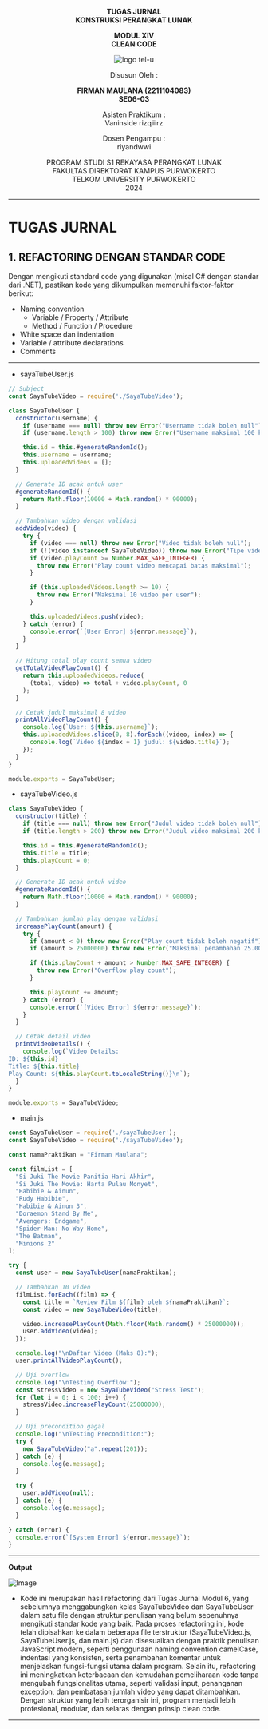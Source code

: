 <div align="center">

**TUGAS JURNAL**  
**KONSTRUKSI PERANGKAT LUNAK**

**MODUL XIV**  
**CLEAN CODE**

![logo tel-u](https://github.com/user-attachments/assets/3a44181d-9c92-47f6-8cf0-87755117fd99)

Disusun Oleh :

**FIRMAN MAULANA (2211104083)**  
**SE06-03**

Asisten Praktikum :  
Vaninside
rizqiiirz

Dosen Pengampu :  
riyandwwi

PROGRAM STUDI S1 REKAYASA PERANGKAT LUNAK  
FAKULTAS DIREKTORAT KAMPUS PURWOKERTO  
TELKOM UNIVERSITY PURWOKERTO  
2024

</div>

---

# TUGAS JURNAL

## 1. REFACTORING DENGAN STANDAR CODE
Dengan mengikuti standard code yang digunakan (misal C# dengan standar dari .NET), pastikan kode yang
dikumpulkan memenuhi faktor-faktor berikut:
- Naming convention
    - Variable / Property / Attribute
    - Method / Function / Procedure
- White space dan indentation
- Variable / attribute declarations
- Comments

---
- sayaTubeUser.js
```js
// Subject
const SayaTubeVideo = require('./SayaTubeVideo');

class SayaTubeUser {
  constructor(username) {
    if (username === null) throw new Error("Username tidak boleh null");
    if (username.length > 100) throw new Error("Username maksimal 100 karakter");

    this.id = this.#generateRandomId();
    this.username = username;
    this.uploadedVideos = [];
  }

  // Generate ID acak untuk user
  #generateRandomId() {
    return Math.floor(10000 + Math.random() * 90000);
  }

  // Tambahkan video dengan validasi
  addVideo(video) {
    try {
      if (video === null) throw new Error("Video tidak boleh null");
      if (!(video instanceof SayaTubeVideo)) throw new Error("Tipe video tidak valid");
      if (video.playCount >= Number.MAX_SAFE_INTEGER) {
        throw new Error("Play count video mencapai batas maksimal");
      }

      if (this.uploadedVideos.length >= 10) {
        throw new Error("Maksimal 10 video per user");
      }

      this.uploadedVideos.push(video);
    } catch (error) {
      console.error(`[User Error] ${error.message}`);
    }
  }

  // Hitung total play count semua video
  getTotalVideoPlayCount() {
    return this.uploadedVideos.reduce(
      (total, video) => total + video.playCount, 0
    );
  }

  // Cetak judul maksimal 8 video
  printAllVideoPlayCount() {
    console.log(`User: ${this.username}`);
    this.uploadedVideos.slice(0, 8).forEach((video, index) => {
      console.log(`Video ${index + 1} judul: ${video.title}`);
    });
  }
}

module.exports = SayaTubeUser;
```
- sayaTubeVideo.js
```js
class SayaTubeVideo {
  constructor(title) {
    if (title === null) throw new Error("Judul video tidak boleh null");
    if (title.length > 200) throw new Error("Judul video maksimal 200 karakter");

    this.id = this.#generateRandomId();
    this.title = title;
    this.playCount = 0;
  }

  // Generate ID acak untuk video
  #generateRandomId() {
    return Math.floor(10000 + Math.random() * 90000);
  }

  // Tambahkan jumlah play dengan validasi
  increasePlayCount(amount) {
    try {
      if (amount < 0) throw new Error("Play count tidak boleh negatif");
      if (amount > 25000000) throw new Error("Maksimal penambahan 25.000.000 per panggilan");

      if (this.playCount + amount > Number.MAX_SAFE_INTEGER) {
        throw new Error("Overflow play count");
      }

      this.playCount += amount;
    } catch (error) {
      console.error(`[Video Error] ${error.message}`);
    }
  }

  // Cetak detail video
  printVideoDetails() {
    console.log(`Video Details:
ID: ${this.id}
Title: ${this.title}
Play Count: ${this.playCount.toLocaleString()}\n`);
  }
}

module.exports = SayaTubeVideo;
```
- main.js

```js
const SayaTubeUser = require('./sayaTubeUser');
const SayaTubeVideo = require('./sayaTubeVideo');

const namaPraktikan = "Firman Maulana";

const filmList = [
  "Si Juki The Movie Panitia Hari Akhir",
  "Si Juki The Movie: Harta Pulau Monyet",
  "Habibie & Ainun",
  "Rudy Habibie",
  "Habibie & Ainun 3",
  "Doraemon Stand By Me",
  "Avengers: Endgame",
  "Spider-Man: No Way Home",
  "The Batman",
  "Minions 2"
];

try {
  const user = new SayaTubeUser(namaPraktikan);

  // Tambahkan 10 video
  filmList.forEach((film) => {
    const title = `Review Film ${film} oleh ${namaPraktikan}`;
    const video = new SayaTubeVideo(title);

    video.increasePlayCount(Math.floor(Math.random() * 25000000));
    user.addVideo(video);
  });

  console.log("\nDaftar Video (Maks 8):");
  user.printAllVideoPlayCount();

  // Uji overflow
  console.log("\nTesting Overflow:");
  const stressVideo = new SayaTubeVideo("Stress Test");
  for (let i = 0; i < 100; i++) {
    stressVideo.increasePlayCount(25000000);
  }

  // Uji precondition gagal
  console.log("\nTesting Precondition:");
  try {
    new SayaTubeVideo("a".repeat(201));
  } catch (e) {
    console.log(e.message);
  }

  try {
    user.addVideo(null);
  } catch (e) {
    console.log(e.message);
  }

} catch (error) {
  console.error(`[System Error] ${error.message}`);
}
```
---
**Output**

![Image](https://github.com/user-attachments/assets/dc2a784e-c827-4c59-b008-f504bb9104e7)

- Kode ini merupakan hasil refactoring dari Tugas Jurnal Modul 6, yang sebelumnya menggabungkan kelas SayaTubeVideo dan SayaTubeUser dalam satu file dengan struktur penulisan yang belum sepenuhnya mengikuti standar kode yang baik. Pada proses refactoring ini, kode telah dipisahkan ke dalam beberapa file terstruktur (SayaTubeVideo.js, SayaTubeUser.js, dan main.js) dan disesuaikan dengan praktik penulisan JavaScript modern, seperti penggunaan naming convention camelCase, indentasi yang konsisten, serta penambahan komentar untuk menjelaskan fungsi-fungsi utama dalam program. Selain itu, refactoring ini meningkatkan keterbacaan dan kemudahan pemeliharaan kode tanpa mengubah fungsionalitas utama, seperti validasi input, penanganan exception, dan pembatasan jumlah video yang dapat ditambahkan. Dengan struktur yang lebih terorganisir ini, program menjadi lebih profesional, modular, dan selaras dengan prinsip clean code.
---